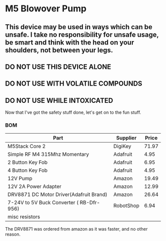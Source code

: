 # M5 Blowover Pump

## This device may be used in ways which can be unsafe.  I take no responsibility for unsafe usage, be smart and think with the head on your shoulders, not between your legs.
## DO NOT USE THIS DEVICE ALONE
## DO NOT USE WITH VOLATILE COMPOUNDS
## DO NOT USE WHILE INTOXICATED

Now that I've got the safety stuff done, let's get on to the fun stuff.

### BOM

| Part                                     | Supplier | Price  |
|------------------------------------------|----------|--------|
| M5Stack Core 2                           |	DigiKey | 	71.97 |
| Simple RF M4 315Mhz Momentary	           | Adafruit	| 4.95   |
| 2 Button Key Fob	                        | Adafruit	| 6.95   |
| 4 Button Key Fob                         |	Adafruit	| 4.95   |
| 12V Pump	                                | Amazon	| 19.49  |
| 12V 2A Power Adapter	                    | Amazon	| 12.99  |
| DRV8871 DC Motor Driver(Adafruit Brand)	 | Amazon	| 26.64  |
| 7-24V to 5V Buck Converter ( RB-Dfr-956) | RobotShop	| 6.94   |
| misc resistors                           | |        |

The DRV8871 was ordered from amazon as it was faster, and no other reason.